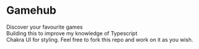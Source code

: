 # Gamehub
Discover your favourite games <br/>
Building this to improve my knowledge of Typescript <br/>
Chakra UI for styling.
Feel free to fork this repo and work on it as you wish.
